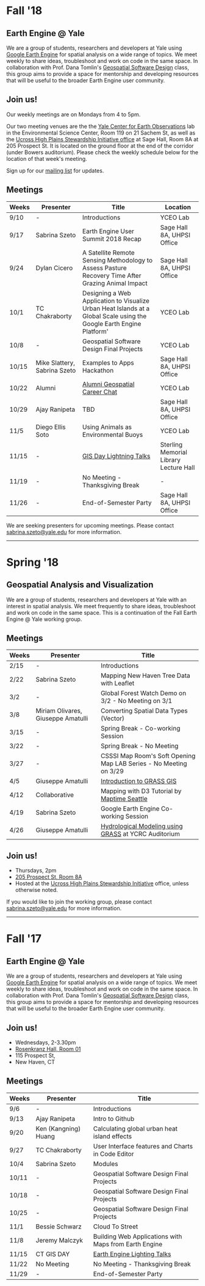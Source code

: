 # Fall '18

## Earth Engine @ Yale

We are a group of students, researchers and developers at Yale using [Google Earth Engine](https://earthengine.google.com) for spatial analysis on a wide range of topics. We meet weekly to share ideas, troubleshoot and work on code in the same space. In collaboration with Prof. Dana Tomlin's [Geospatial Software Design](https://environment.yale.edu/courses/2018-2019/detail/754/) class, this group aims to provide a space for mentorship and developing resources that will be useful to the broader Earth Engine user community.

## Join us!
Our weekly meetings are on Mondays from 4 to 5pm. 

Our two meeting venues are the the [Yale Center for Earth Observations](https://yceo.yale.edu) lab in the Environmental Science Center, Room 119 on 21 Sachem St, as well as the [Ucross High Plains Stewardship Initiative office](http://highplainsstewardship.org/) at Sage Hall, Room 8A at 205 Prospect St. It is located on the ground floor at the end of the corridor (under Bowers auditorium). Please check the weekly schedule below for the location of that week's meeting.

Sign up for our [mailing list](http://bit.ly/eeyalegroup) for updates.

## Meetings

| Weeks | Presenter            | Title                                             | Location       |
|-------|----------------------|---------------------------------------------------|----------------|
| 9/10  | -                    | Introductions                                     |YCEO Lab        |
| 9/17  | Sabrina Szeto        | Earth Engine User Summit 2018 Recap               |Sage Hall 8A, UHPSI Office |
| 9/24  | Dylan Cicero         | A Satellite Remote Sensing Methodology to Assess Pasture Recovery Time After Grazing Animal Impact                                               |Sage Hall 8A, UHPSI Office      |
| 10/1  | TC Chakraborty       | Designing a Web Application to Visualize Urban Heat Islands at a Global Scale using the Google Earth Engine Platform'                                               |YCEO Lab |
| 10/8  | -                  | Geospatial Software Design Final Projects                                               | YCEO Lab |
| 10/15 | Mike Slattery, Sabrina Szeto        | Examples to Apps Hackathon                         |Sage Hall 8A, UHPSI Office |
| 10/22 | Alumni                  | [Alumni Geospatial Career Chat](https://yale.zoom.us/meeting/register/e45d86aaa4a2eff8cde7dc3c8da9331e)                           |YCEO Lab |
| 10/29 | Ajay Ranipeta        | TBD           | Sage Hall 8A, UHPSI Office |
| 11/5  | Diego Ellis Soto     | Using Animals as Environmental Buoys              | YCEO Lab |
| 11/15 | -                    | [GIS Day Lightning Talks](http://bit.ly/lightningtalks2018) | Sterling Memorial Library Lecture Hall      |
| 11/19 | -                    | No Meeting - Thanksgiving Break                   | - |
| 11/26 | -                    | End-of-Semester Party                             | Sage Hall 8A, UHPSI Office |

We are seeking presenters for upcoming meetings. Please contact sabrina.szeto@yale.edu for more information. 

---

# Spring '18

## Geospatial Analysis and Visualization

We are a group of students, researchers and developers at Yale with an interest in spatial analysis. We meet frequently to share ideas, troubleshoot and work on code in the same space. This is a continuation of the Fall Earth Engine @ Yale working group. 

## Meetings

| Weeks | Presenter            | Title                                             |
|-------|----------------------|---------------------------------------------------|
| 2/15  | -                    | Introductions                                     |
| 2/22  | Sabrina Szeto        | Mapping New Haven Tree Data with Leaflet          |
| 3/2   | -                    | Global Forest Watch Demo on 3/2 - No Meeting on 3/1     |
| 3/8   | Miriam Olivares, Giuseppe Amatulli                  | Converting Spatial Data Types (Vector)            |
| 3/15  | -                    | Spring Break - Co-working Session                 |
| 3/22  | -                    | Spring Break - No Meeting                         |
| 3/27  | -                  | CSSSI Map Room's Soft Opening Map LAB Series - No Meeting on 3/29       |
| 4/5   | Giuseppe Amatulli     | [Introduction to GRASS GIS](https://research.computing.yale.edu/training/geo-computation-bootcamps/introduction-grass-gis)|
| 4/12  | Collaborative     | Mapping with D3 Tutorial by [Maptime Seattle](http://maptimesea.github.io/2017/04/04/d3-mapping-II.html)|
| 4/19  | Sabrina Szeto     | Google Earth Engine Co-working Session |
| 4/26  | Giuseppe Amatulli | [Hydrological Modeling using GRASS](https://research.computing.yale.edu/training/geo-computation-bootcamps/hydrological-modeling-using-grass) at YCRC Auditorium

## Join us!
- Thursdays, 2pm
- [205 Prospect St, Room 8A](https://goo.gl/maps/mRz2HpD5b6U2)
- Hosted at the [Ucross High Plains Stewardship Initiative](http://highplainsstewardship.org) office, unless otherwise noted.

If you would like to join the working group, please contact sabrina.szeto@yale.edu for more information.  

---

# Fall '17

## Earth Engine @ Yale

We are a group of students, researchers and developers at Yale using [Google Earth Engine](https://earthengine.google.com) for spatial analysis on a wide range of topics. We meet weekly to share ideas, troubleshoot and work on code in the same space. In collaboration with Prof. Dana Tomlin's [Geospatial Software Design](https://environment.yale.edu/courses/2017-2018/detail/754/) class, this group aims to provide a space for mentorship and developing resources that will be useful to the broader Earth Engine user community.

## Join us!

- Wednesdays, 2-3.30pm
- [Rosenkranz Hall, Room 01](https://www.google.com/maps/place/Rosenkranz+Hall/@41.3147713,-72.9265229,17z/data=!3m1!4b1!4m5!3m4!1s0x89e7d9b7968fb1d5:0xab45b84002586254!8m2!3d41.3147713!4d-72.9243342)
- 115 Prospect St, 
- New Haven, CT

## Meetings

| Weeks | Presenter            | Title                                             |
|-------|----------------------|---------------------------------------------------|
| 9/6   | -                    | Introductions                                     |
| 9/13  | Ajay Ranipeta        | Intro to Github                                   |
| 9/20  | Ken (Kangning) Huang | Calculating global urban heat island effects      |
| 9/27  | TC Chakraborty       | User Interface features and Charts in Code Editor |
| 10/4  | Sabrina Szeto        | Modules                                           |
| 10/11 | -                    | Geospatial Software Design Final Projects         |
| 10/18 | -                    | Geospatial Software Design Final Projects         |
| 10/25 | -                    | Geospatial Software Design Final Projects         |
| 11/1  | Bessie Schwarz       | Cloud To Street                                   |
| 11/8  | Jeremy Malczyk       | Building Web Applications with Maps from Earth Engine       |
| 11/15 | CT GIS DAY           | [Earth Engine Lighting Talks](https://csssi.yale.edu/gisday2017)             |
| 11/22 | No Meeting           | No Meeting - Thanksgiving Break                   |
| 11/29 | -                    | End-of-Semester Party                             |
